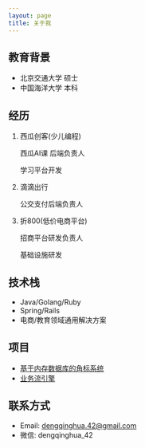 ```yaml
---
layout: page
title: 关于我
---
```


## 教育背景
- 北京交通大学 硕士
- 中国海洋大学 本科

## 经历

1. 西瓜创客(少儿编程)

    西瓜AI课 后端负责人

    学习平台开发

2. 滴滴出行

    公交支付后端负责人

3. 折800(低价电商平台)

    招商平台研发负责人

    基础设施研发

## 技术栈

- Java/Golang/Ruby
- Spring/Rails
- 电商/教育领域通用解决方案

## 项目
- [基于内存数据库的角标系统](https://blog.dengqinghua.net/badge_system.html)
- [业务流引擎](https://blog.dengqinghua.net/witness_flow.html)

## 联系方式

- Email: dengqinghua.42@gmail.com
- 微信:  dengqinghua_42
